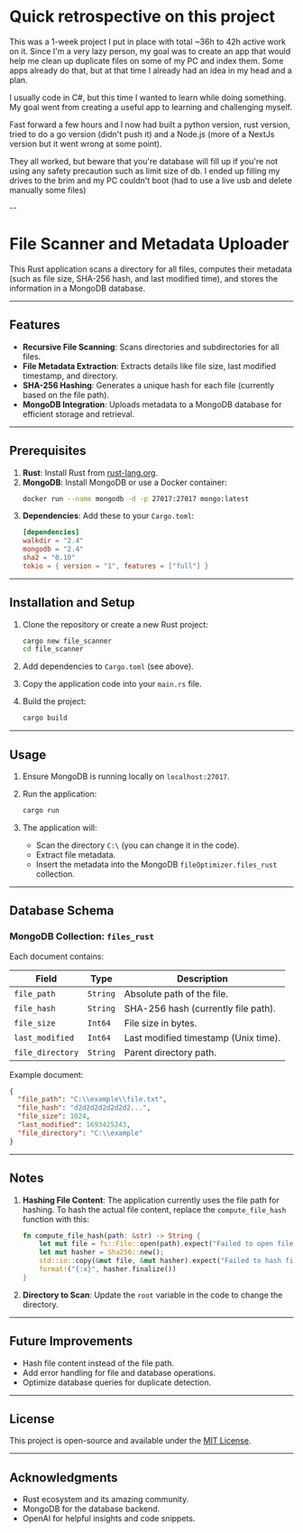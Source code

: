 # Quick retrospective on this project
This was a 1-week project I put in place with total ~36h to 42h active work on it.
Since I'm a very lazy person, my goal was to create an app that would help me clean up duplicate files on some of my PC and index them.
Some apps already do that, but at that time I already had an idea in my head and a plan.

I usually code in C#, but this time I wanted to learn while doing something. My goal went from creating a useful app to learning and challenging myself.

Fast forward a few hours and I now had built a python version, rust version, tried to do a go version (didn't push it) and a Node.js (more of a NextJs version but it went wrong at some point).

They all worked, but beware that you're database will fill up if you're not using any safety precaution such as limit size of db. I ended up filling my drives to the brim and my PC couldn't boot (had to use a live usb and delete manually some files) 

--

# File Scanner and Metadata Uploader

This Rust application scans a directory for all files, computes their metadata (such as file size, SHA-256 hash, and last modified time), and stores the information in a MongoDB database.

---

## Features

- **Recursive File Scanning**: Scans directories and subdirectories for all files.
- **File Metadata Extraction**: Extracts details like file size, last modified timestamp, and directory.
- **SHA-256 Hashing**: Generates a unique hash for each file (currently based on the file path).
- **MongoDB Integration**: Uploads metadata to a MongoDB database for efficient storage and retrieval.

---

## Prerequisites

1. **Rust**: Install Rust from [rust-lang.org](https://www.rust-lang.org/).
2. **MongoDB**: Install MongoDB or use a Docker container:
   ```bash
   docker run --name mongodb -d -p 27017:27017 mongo:latest
   ```
3. **Dependencies**: Add these to your `Cargo.toml`:
   ```toml
   [dependencies]
   walkdir = "2.4"
   mongodb = "2.4"
   sha2 = "0.10"
   tokio = { version = "1", features = ["full"] }
   ```

---

## Installation and Setup

1. Clone the repository or create a new Rust project:
   ```bash
   cargo new file_scanner
   cd file_scanner
   ```

2. Add dependencies to `Cargo.toml` (see above).

3. Copy the application code into your `main.rs` file.

4. Build the project:
   ```bash
   cargo build
   ```

---

## Usage

1. Ensure MongoDB is running locally on `localhost:27017`.
2. Run the application:
   ```bash
   cargo run
   ```

3. The application will:
   - Scan the directory `C:\` (you can change it in the code).
   - Extract file metadata.
   - Insert the metadata into the MongoDB `fileOptimizer.files_rust` collection.

---

## Database Schema

### MongoDB Collection: `files_rust`

Each document contains:

| Field            | Type      | Description                          |
|-------------------|-----------|--------------------------------------|
| `file_path`       | `String`  | Absolute path of the file.           |
| `file_hash`       | `String`  | SHA-256 hash (currently file path).  |
| `file_size`       | `Int64`   | File size in bytes.                  |
| `last_modified`   | `Int64`   | Last modified timestamp (Unix time). |
| `file_directory`  | `String`  | Parent directory path.               |

Example document:
```json
{
  "file_path": "C:\\example\\file.txt",
  "file_hash": "d2d2d2d2d2d2d2...",
  "file_size": 1024,
  "last_modified": 1693425243,
  "file_directory": "C:\\example"
}
```

---

## Notes

1. **Hashing File Content**: The application currently uses the file path for hashing. To hash the actual file content, replace the `compute_file_hash` function with this:
   ```rust
   fn compute_file_hash(path: &str) -> String {
       let mut file = fs::File::open(path).expect("Failed to open file");
       let mut hasher = Sha256::new();
       std::io::copy(&mut file, &mut hasher).expect("Failed to hash file content");
       format!("{:x}", hasher.finalize())
   }
   ```
2. **Directory to Scan**: Update the `root` variable in the code to change the directory.

---

## Future Improvements

- Hash file content instead of the file path.
- Add error handling for file and database operations.
- Optimize database queries for duplicate detection.

---

## License

This project is open-source and available under the [MIT License](LICENSE).

---

## Acknowledgments

- Rust ecosystem and its amazing community.
- MongoDB for the database backend.
- OpenAI for helpful insights and code snippets.
